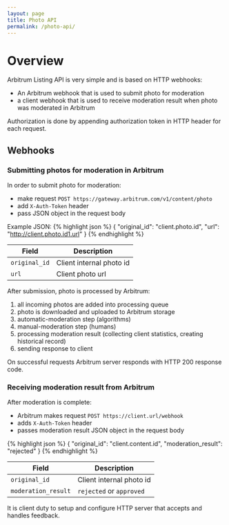 ```yaml
---
layout: page
title: Photo API
permalink: /photo-api/
---
```


# Overview

Arbitrum Listing API is very simple and is based on HTTP webhooks:

* An Arbitrum webhook that is used to submit photo for moderation
* a client webhook that is used to receive moderation result when photo was moderated in Arbitrum

Authorization is done by appending authorization token in HTTP header for each request.

## Webhooks

### Submitting photos for moderation in Arbitrum

In order to submit photo for moderation:

* make request ```POST https://gateway.arbitrum.com/v1/content/photo```
* add `X-Auth-Token` header
* pass JSON object in the request body

Example JSON:
{% highlight json %}
{
  "original_id": "client.photo.id",
  "url": "http://client.photo.id1.url"
}
{% endhighlight %}

| Field  | Description |
| ------------- | ------------- |
| `original_id` | Client internal photo id |
| `url` | Client photo url |

After submission, photo is processed by Arbitrum:

1. all incoming photos are added into processing queue
2. photo is downloaded and uploaded to Arbitrum storage
3. automatic-moderation step (algorithms)
4. manual-moderation step (humans)
5. processing moderation result (collecting client statistics, creating historical record)
6. sending response to client

On successful requests Arbitrum server responds with HTTP 200 response code.

### Receiving moderation result from Arbitrum

After moderation is complete:

* Arbitrum makes request ```POST https://client.url/webhook```
* adds `X-Auth-Token` header
* passes moderation result JSON object in the request body

{% highlight json %}
{
  "original_id": "client.content.id",
  "moderation_result": "rejected"
}
{% endhighlight %}

| Field  | Description |
| ------------- | ------------- |
| `original_id` | Client internal photo id |
| `moderation_result` | `rejected` or `approved` |

It is client duty to setup and configure HTTP server that accepts and handles feedback.